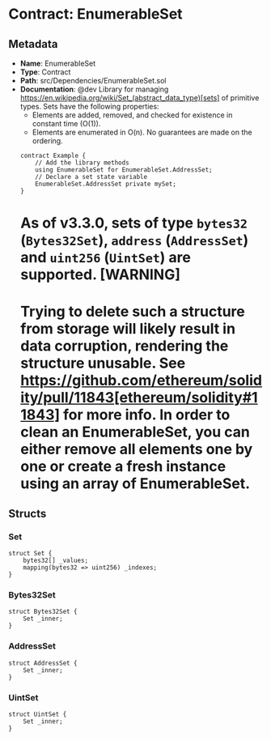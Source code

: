 # Contract: EnumerableSet

## Metadata

- **Name**: EnumerableSet
- **Type**: Contract
- **Path**: src/Dependencies/EnumerableSet.sol
- **Documentation**:  @dev Library for managing
   https://en.wikipedia.org/wiki/Set_(abstract_data_type)[sets] of primitive
   types.
   Sets have the following properties:
   - Elements are added, removed, and checked for existence in constant time
   (O(1)).
   - Elements are enumerated in O(n). No guarantees are made on the ordering.
   ```solidity
   contract Example {
       // Add the library methods
       using EnumerableSet for EnumerableSet.AddressSet;
       // Declare a set state variable
       EnumerableSet.AddressSet private mySet;
   }
   ```
   As of v3.3.0, sets of type `bytes32` (`Bytes32Set`), `address` (`AddressSet`)
   and `uint256` (`UintSet`) are supported.
   [WARNING]
   ====
   Trying to delete such a structure from storage will likely result in data corruption, rendering the structure
   unusable.
   See https://github.com/ethereum/solidity/pull/11843[ethereum/solidity#11843] for more info.
   In order to clean an EnumerableSet, you can either remove all elements one by one or create a fresh instance using an
   array of EnumerableSet.
   ====

## Structs

### Set

```solidity
struct Set {
    bytes32[] _values;
    mapping(bytes32 => uint256) _indexes;
}
```

### Bytes32Set

```solidity
struct Bytes32Set {
    Set _inner;
}
```

### AddressSet

```solidity
struct AddressSet {
    Set _inner;
}
```

### UintSet

```solidity
struct UintSet {
    Set _inner;
}
```

